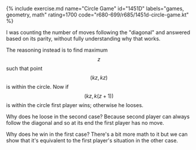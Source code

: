 {% include exercise.md name="Circle Game" id="1451D" labels="games, geometry, math" rating=1700 code="r680-699/r685/1451d-circle-game.kt" %}

I was counting the number of moves following the "diagonal" and answered based on its parity, without fully understanding why that works.

The reasoning instead is to find maximum $$z$$ such that point $$(kz, kz)$$ is within the circle.  Now if $$(kz, k(z+1))$$ is within the circle first player wins; otherwise he looses.

Why does he loose in the second case?  Because second player can always follow the diagonal and so at its end the first player has no move.

Why does he win in the first case?  There's a bit more math to it but we can show that it's equivalent to the first player's situation in the other case.
